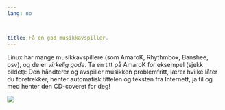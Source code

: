 ```yaml
---
lang: no



title: Få en god musikkavspiller.
---
```


Linux har mange musikkavspillere (som AmaroK, Rhythmbox, Banshee, osv), og de er <i>virkelig gode</i>. Ta en titt på AmaroK for eksempel (sjekk bildet): Den håndterer og avspiller musikken problemfritt, lærer hvilke låter du foretrekker, henter automatisk tittelen og teksten fra Internett, ja til og med henter den CD-coveret for deg!

<img src="Images/amarok.png" />





